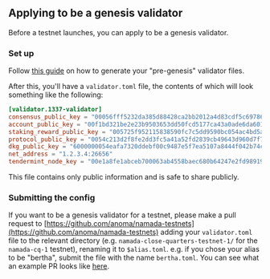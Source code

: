 ## Applying to be a genesis validator

Before a testnet launches, you can apply to be a genesis validator.

### Set up

Follow [this guide](./genesis-validator-setup.md#pre-genesis) on how to generate your "pre-genesis" validator files.

After this, you'll have a `validator.toml` file, the contents of which will look something like the following:

```toml
[validator.1337-validator]
consensus_public_key = "00056fff5232da385d88428ca2bb2012a4d83cdf5c697864dde34b393333a72268"
account_public_key = "00f1bd321be2e23b9503653dd50fcd5177ca43a0ade6da60108eaecde0d68abdc8"
staking_reward_public_key = "005725f952115838590fc7c5dd9590bc054ac4bd5af55672a40df4ac7dca50ce97"
protocol_public_key = "0054c213d2f8fe2dd3fc5a41a52fd2839cb49643d960d7f75e993202692c5d8783"
dkg_public_key = "6000000054eafa7320ddebf00c9487e5f7ea5107a8444f042b74caf9ed5679163f854577bf4d0992a8fd301ec4f3438c9934c617a2c71649178e536f7e2a8cdc1f8331139b7fd9b4d36861f0a9915d83f61d7f969219f0eba95bb6fa45595425923d4c0e"
net_address = "1.2.3.4:26656"
tendermint_node_key = "00e1a8fe1abceb700063ab4558baec680b64247e2fd9891962af552b9e49318d8d"
```

This file contains only public information and is safe to share publicly.

### Submitting the config
If you want to be a genesis validator for a testnet, please make a pull request to [https://github.com/anoma/namada-testnets](https://github.com/anoma/namada-testnets) adding your `validator.toml` file to the relevant directory (e.g. `namada-close-quarters-testnet-1/` for the `namada-cq-1` testnet), renaming it to `$alias.toml`. e.g. if you chose your alias to be "bertha", submit the file with the name `bertha.toml`. You can see what an example PR looks like [here](https://github.com/anoma/namada-testnets/pull/1).
